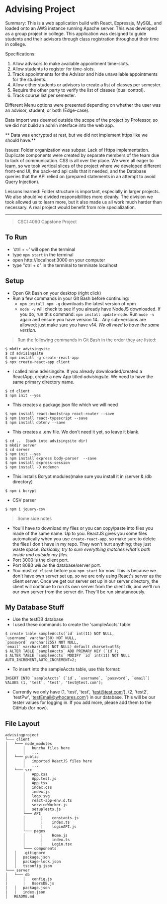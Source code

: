 # Advising Project
Summary: This is a web application build with React, Expressjs, MySQL, and loaded onto an AWS instance running Apache server. This was developed as a group project in college. This application was designed to guide students and their advisors through class registration throughout their time in college. 

Specifications: 

1. Allow advisors to make available appointment time-slots.
2. Allow students to register for time-slots.
3. Track appointments for the Advisor and hide unavailable appointments for the students.
4. Allow either students or advisors to create a list of classes per semester.
5. Require the other party to verify the list of classes (dual control).
6. Track course list per semester.

Different Menu options were presented depending on whether the user was an advisor, student, or both (Edge-case).

Data import was deemed outside the scope of the project by Professor, so we did not build an admin interface into the web app.

** Data was encrypted at rest, but we did not implement https like we should have.**

Issues: Folder organization was subpar. Lack of Https implementation. Duplicate components were created by separate members of the team due to lack of communication. CSS is all over the place. We were all 
eager to learn, so we took vertical slices of the project where we developed different front-end UI, the back-end api calls that it needed, and the Database queries that the API relied on (prepared statements in an attempt to avoid Query Injection).

Lessons learned: Folder structure is important, especially in larger projects. We also should've divided responsibilities more cleanly. The division we took allowed us to learn more, but it also made us all work much harder than necessary. A real project would benefit from role specialization. 







--------------------------------------------------------------------------------------


> CSCI 4060 Capstone Project


## To Run
- 'ctrl + ~' will open the terminal
- type `npm start` in the terminal
- open http://localhost:3000 on your computer
- type "ctrl + c" in the terminal to terminate localhost

## Setup
- Open Git Bash on your desktop (right click)
- Run a few commands in your Git Bash before continuing: 
    -   `npm install npm -g` downloads the latest version of npm
    -   `node -v` will check to see if you already have NodeJS downloaded. If you do, run this command: `npm install update-node`. Run `node -v` again and ensure you have version 14.*.*. Any sub-versions are allowed; just make sure you have v14. *We all need to have the same version.*
> Run the following commands in Git Bash in the order they are listed:
```shell
$ mkdir advisingsite
$ cd advisingsite
$ npm install -g create-react-app
$ npx create-react-app client 
```
- I called mine advisingsite. If you already downloaded/created a ReactApp, create a new App titled *advisingsite*. We need to have the same primary directory name.
```shell
$ cd client
$ npm init --yes
```
- This creates a package.json file which we will need
```shell
$ npm install react-bootstrap react-router --save
$ npm install react-typescript --save
$ npm install dotenv --save
```
- This creates a .env file. We don't need it yet, so leave it blank.
```shell
$ cd ..  (back into advisingsite dir)
$ mkdir server
$ cd server
$ npm init --yes
$ npm install express body-parser  --save
$ npm install express-session
$ npm install -D nodemon
```
- This installs Bcrypt modules(make sure you install it in /server & /db directory)
```shell
$ npm i bcrypt
```

- CSV parser
```shell
$ npm i jquery-csv
```

> Some side notes

- You'll have to download my files or you can copy/paste into files you made of the same name. Up to you. ReactJS gives you some files automatically when you use `create-react-app`, so make sure to delete the files I don't have in my repo. They won't hurt anything; they just waste space. *Basically, try to sure everything matches what's both inside and outside my files.*
- Port 3000 is the client port.
- Port 8080 *will be* the database/server port.
- You must `cd client` before you `npm start` for now. This is because we don't have own server set up, so we are only using React's server as the client server. Once we get our server set up in our server directory, the client will continue to run its own server from the client dir, and we'll run our own server from the server dir. They'll be run simutaneously. 

## My Database Stuff
- Use the testDB database
- I used these commands to create the 'sampleAccts' table: 
```shell
$ create table sampleAccts(`id` int(11) NOT NULL,   
`username` varchar(50) NOT NULL,   
`password` varchar(255) NOT NULL,   
`email` varchar(100) NOT NULL) default charset=utf8;
$ ALTER TABLE `sampleAccts` ADD PRIMARY KEY (`id`);
$ ALTER TABLE `sampleAccts` MODIFY `id` int(11) NOT NULL AUTO_INCREMENT,AUTO_INCREMENT=2;
```
- To insert into the sampleAccts table, use this format:
```shell
INSERT INTO `sampleAccts` (`id`, `username`, `password`, `email`) VALUES (1, 'test', 'test', 'test@test.com');
```
- Currently we only have (1, 'test', 'test', 'test@test.com'), (2, 'test2', 'testPw', 'testEmail@whocares.com') in our database. This will be our tester values for logging in. If you add more, please add them to the GitHub (for now).

## File Layout
```
advisingproject
└─── client
│   └─── node_modules
│       │   buncha files here
│       │   ...
│   └─── public
│       │   imported ReactJS files here
│       │   ...
│   └─── src
│       │   App.css
│       │   App.test.js
│       │   App.tsx
│       │   index.css
│       │   index.js
│       │   logo.svg
│       │   react-app-env.d.ts
│       │   serviceWorker.js
│       │   setupTests.js
│       └─── API
│       │       |    constants.js
│       │       |    index.ts
│       │       |    loginAPI.js
│       └─── pages
│       │       |    Home.js
│       │       |    index.ts
│       │       |    Login.tsx
│       └─── components
│   │   .gitignore
│   │   package.json
│   │   package-lock.json
│   │   tsconfig.json
└─── server
│   └─── db
│       │   config.js
|       |   UsersDB.js
|   │   package.json
|   |   index.json
│   README.md
```
